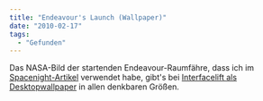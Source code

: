 ```yaml
---
title: "Endeavour's Launch (Wallpaper)"
date: "2010-02-17"
tags:
  - "Gefunden"
---
```


Das NASA-Bild der startenden Endeavour-Raumfähre, dass ich im [Spacenight-Artikel](/codecandies/2010/02/13/spacenight/) verwendet habe, gibt's bei [Interfacelift als Desktopwallpaper](http://interfacelift.com/wallpaper_beta/details/2166/endeavour's_launch.html) in allen denkbaren Größen.
